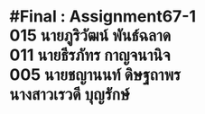 #Final : Assignment67-1 <br>
015 นายภูริวัฒน์ พันธ์ฉลาด <br>
011 นายธีรภัทร กาญจนานิจ <br>
005 นายชญานนท์ ดิษฐถาพร <br>
นางสาวเรวดี บุญรักษ์
=======
